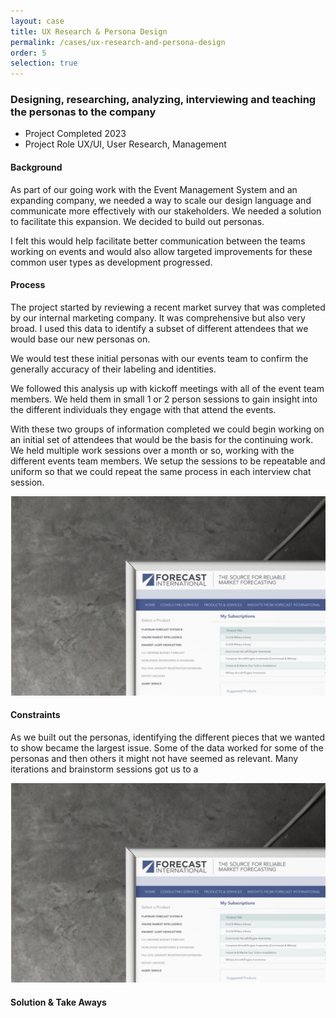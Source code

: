 ```yaml
---
layout: case
title: UX Research & Persona Design
permalink: /cases/ux-research-and-persona-design
order: 5
selection: true
---
```



<div class="readingcontainer">
<h3>Designing, researching, analyzing, interviewing and teaching the personas to the company</h3>

<ul>
	<li>Project Completed <span>2023</span></li>
	<li>Project Role <span>UX/UI, User Research, Management</span></li>
</ul>

<h4>Background</h4>
<p>As part of our going work with the <href="#">Event Management System</href> and an expanding company, we needed a way to scale our design language and communicate more effectively with our stakeholders. We needed a solution to facilitate this expansion. We decided to build out personas.</p>
<p> I felt this would help facilitate better communication between the teams working on events and would also allow targeted improvements for these common user types as development progressed.</p>

<h4>Process</h4>
<p>The project started by reviewing a recent market survey that was completed by our internal marketing company. It was comprehensive but also very broad. I used this data to identify a subset of different attendees that we would base our new personas on.</p> 
<p>We would test these initial personas with our events team to confirm the generally accuracy of their labeling and identities.</p>

		
		
<p>We followed this analysis up with kickoff meetings with all of the event team members. We held them in small 1 or 2 person sessions to gain insight into the different individuals they engage with that attend the events.</p>
<p>With these two groups of information completed we could begin working on an initial set of attendees that would be the basis for the continuing work. We held multiple work sessions over a month or so, working with the different events team members. We setup the sessions to be repeatable and uniform so that we could repeat the same process in each interview chat session.</p>
<img src="../assets/images/bg-cs01.png" />

<h4>Constraints</h4>
<p>As we built out the personas, identifying the different pieces that we wanted to show became the largest issue. Some of the data worked for some of the personas and then others it might not have seemed as relevant. Many iterations and brainstorm sessions got us to a </p>
<img src="../assets/images/bg-cs01.png" />

<h4>Solution & Take Aways</h4>
<p></p>

</div>
